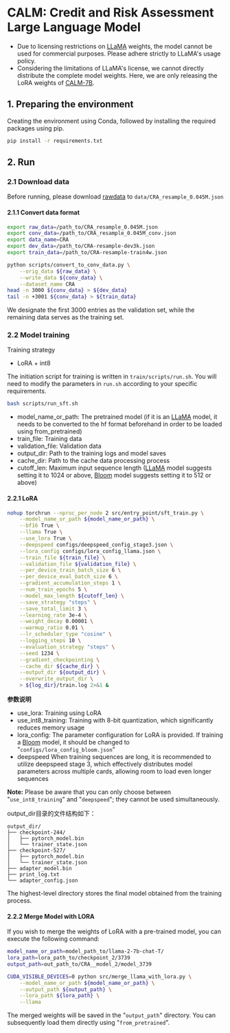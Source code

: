 # CALM: Credit and Risk Assessment Large Language Model

- Due to licensing restrictions on [LLaMA](https://huggingface.co/meta-llama/Llama-2-7b-chat-hf) weights, the model cannot be used for commercial purposes. Please adhere strictly to LLaMA's usage policy.
- Considering the limitations of LLaMA's license, we cannot directly distribute the complete model weights. Here, we are only releasing the LoRA weights of [CALM-7B](https://huggingface.co/daishen/CALM-7B).

## 1. Preparing the environment

Creating the environment using Conda, followed by installing the required packages using pip.

```bash
pip install -r requirements.txt
```

## 2. Run

### 2.1 Download data

Before running, please download [rawdata](https://huggingface.co/datasets/daishen/CALM-Data/tree/main) to `data/CRA_resample_0.045M.json`

#### 2.1.1 Convert data format

```bash
export raw_data=/path_to/CRA_resample_0.045M.json
export conv_data=/path_to/CRA_resample_0.045M_conv.json
export data_name=CRA
export dev_data=/path_to/CRA-resample-dev3k.json
export train_data=/path_to/CRA-resample-train4w.json

python scripts/convert_to_conv_data.py \
    --orig_data ${raw_data} \
    --write_data ${conv_data} \
    --dataset_name CRA
head -n 3000 ${conv_data} > ${dev_data}
tail -n +3001 ${conv_data} > ${train_data}
```

We designate the first 3000 entries as the validation set, while the remaining data serves as the training set.

### 2.2 Model training

Training strategy

* LoRA + int8

The initiation script for training is written in `train/scripts/run.sh`. You will need to modify the parameters in `run.sh` according to your specific requirements.

```bash
bash scripts/run_sft.sh
```

- model_name_or_path: The pretrained model (if it is an [LLaMA](https://huggingface.co/meta-llama/Llama-2-7b-chat-hf) model, it needs to be converted to the hf format beforehand in order to be loaded using from_pretrained)
- train_file: Training data
- validation_file: Validation data
- output_dir: Path to the training logs and model saves
- cache_dir: Path to the cache data processing process
- cutoff_len: Maximum input sequence length ([LLaMA](https://huggingface.co/meta-llama/Llama-2-7b-chat-hf) model suggests setting it to 1024 or above, [Bloom](https://huggingface.co/bigscience/bloom) model suggests setting it to 512 or above)

#### 2.2.1 LoRA

```bash
nohup torchrun --nproc_per_node 2 src/entry_point/sft_train.py \
    --model_name_or_path ${model_name_or_path} \
    --bf16 True \
    --llama True \
    --use_lora True \
    --deepspeed configs/deepspeed_config_stage3.json \
    --lora_config configs/lora_config_llama.json \
    --train_file ${train_file} \
    --validation_file ${validation_file} \
    --per_device_train_batch_size 6 \
    --per_device_eval_batch_size 6 \
    --gradient_accumulation_steps 1 \
    --num_train_epochs 5 \
    --model_max_length ${cutoff_len} \
    --save_strategy "steps" \
    --save_total_limit 3 \
    --learning_rate 3e-4 \
    --weight_decay 0.00001 \
    --warmup_ratio 0.01 \
    --lr_scheduler_type "cosine" \
    --logging_steps 10 \
    --evaluation_strategy "steps" \
    --seed 1234 \
    --gradient_checkpointing \
    --cache_dir ${cache_dir} \
    --output_dir ${output_dir} \
    --overwrite_output_dir \
    > ${log_dir}/train.log 2>&1 &
```

**参数说明**

* use_lora: Training using LoRA
* use_int8_training: Training with 8-bit quantization, which significantly reduces memory usage
* lora_config: The parameter configuration for LoRA is provided. If training a [Bloom](https://huggingface.co/bigscience/bloom) model, it should be changed to "`configs/lora_config_bloom.json`"
* deepspeed When training sequences are long, it is recommended to utilize deepspeed stage 3, which effectively distributes model parameters across multiple cards, allowing room to load even longer sequences

**Note:** Please be aware that you can only choose between "`use_int8_training`" and "`deepspeed`"; they cannot be used simultaneously.

output_dir目录的文件结构如下：

```
output_dir/
├── checkpoint-244/
│   ├── pytorch_model.bin
│   └── trainer_state.json
├── checkpoint-527/
│   ├── pytorch_model.bin
│   └── trainer_state.json
├── adapter_model.bin
├── print_log.txt
└── adapter_config.json
```

The highest-level directory stores the final model obtained from the training process.

#### 2.2.2 Merge Model with LORA

If you wish to merge the weights of LoRA with a pre-trained model, you can execute the following command:

```bash
model_name_or_path=model_path_to/llama-2-7b-chat-T/
lora_path=lora_path_to/checkpoint_2/3739
output_path=out_path_to/CRA__model_2/model_3739

CUDA_VISIBLE_DEVICES=0 python src/merge_llama_with_lora.py \
    --model_name_or_path ${model_name_or_path} \
    --output_path ${output_path} \
    --lora_path ${lora_path} \
    --llama
```

The merged weights will be saved in the "`output_path`" directory. You can subsequently load them directly using "`from_pretrained`".
